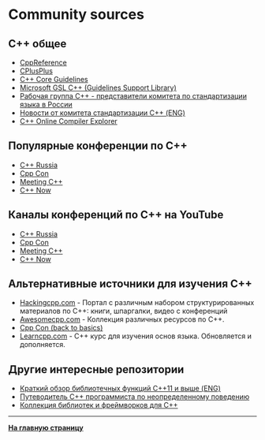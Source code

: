 # Community sources

## C++ общее

- [CppReference](https://en.cppreference.com)
- [CPlusPlus](https://www.cplusplus.com/reference)
- [C++ Core Guidelines](https://isocpp.github.io/CppCoreGuidelines/CppCoreGuidelines)
- [Microsoft GSL C++ (Guidelines Support Library)](https://github.com/microsoft/GSL)
- [Рабочая группа C++ - представители комитета по стандартизации языка в России](https://stdcpp.ru/)
- [Новости от комитета стандартизации С++ (ENG)](https://isocpp.org/)
- [C++ Online Compiler Explorer](https://gcc.godbolt.org)

## Популярные конференции по С++

- [C++ Russia](https://cppconf.ru/)
- [Cpp Con](https://cppcon.org/)
- [Meeting C++](https://meetingcpp.com/)
- [C++ Now](https://cppnow.org/)

## Каналы конференций по C++ на YouTube

- [C++ Russia](https://www.youtube.com/channel/UCJ9v015sPgEi0jJXe_zanjA)
- [Cpp Con](https://www.youtube.com/user/CppCon)
- [Meeting C++](https://www.youtube.com/user/MeetingCPP)
- [C++ Now](https://www.youtube.com/user/BoostCon)

## Альтернативные источники для изучения С++

- [Hackingcpp.com](https://hackingcpp.com/index.html) - Портал с различным набором структурированных материалов по C++: книги, шпаргалки, видео с конференций 
- [Awesomecpp.com](https://awesomecpp.com) - Коллекция различных ресурсов по C++.
- [Cpp Con (back to basics)](https://www.youtube.com/playlist?list=PLHTh1InhhwT5o3GwbFYy3sR7HDNRA353e)
- [Learncpp.com](https://www.learncpp.com/) - C++ курс для изучения основ языка. Обновляется и дополняется.

## Другие интересные репозитории

- [Краткий обзор библиотечных функций C++11 и выше (ENG)](https://github.com/AnthonyCalandra/modern-cpp-features)
- [Путеводитель C++ программиста по неопределенному поведению](https://github.com/Nekrolm/ubbook)
- [Коллекция библиотек и фреймворков для C++](https://github.com/fffaraz/awesome-cpp)

---

[**На главную страницу**](README.md)

